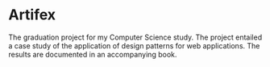 Artifex
=======

The graduation project for my Computer Science study. The project entailed a case study of the application of design patterns for web applications. The results are documented in an accompanying book.